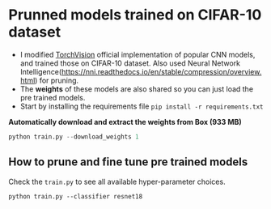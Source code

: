 # Prunned models trained on CIFAR-10 dataset
- I modified [TorchVision](https://pytorch.org/docs/stable/torchvision/models.html) official implementation of popular CNN models, and trained those on CIFAR-10 dataset. Also used Neural Network Intelligence(https://nni.readthedocs.io/en/stable/compression/overview.html) for pruning.
- The **weights** of these models are also shared so you can just load the pre trained models.
- Start by installing the requirements file
`pip install -r requirements.txt`

**Automatically download and extract the weights from Box (933 MB)**
```python
python train.py --download_weights 1
```


## How to prune and fine tune pre trained models 
Check the `train.py` to see all available hyper-parameter choices.

`python train.py --classifier resnet18`
